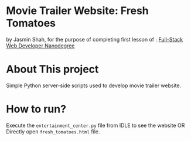 # Movie Trailer Website: Fresh Tomatoes

by Jasmin Shah, for the purpose of completing first lesson of :
[Full-Stack Web Developer Nanodegree](https://www.udacity.com/course/nd004)

# About This project

Simple Python server-side scripts used to develop movie trailer website.

# How to run?

Execute the `entertainment_center.py` file from IDLE to see the website OR
Directly open `fresh_tomatoes.html` file.
